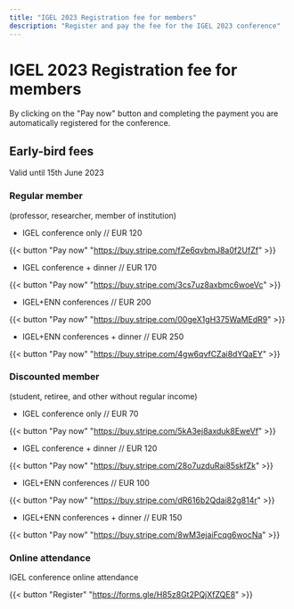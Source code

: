 ```yaml
---
title: "IGEL 2023 Registration fee for members"
description: "Register and pay the fee for the IGEL 2023 conference"
---
```

# IGEL 2023 Registration fee **for members**

By clicking on the "Pay now" button and completing the payment you are automatically registered for the conference.

## **Early-bird** fees 
Valid until 15th June 2023

### Regular member

(professor, researcher, member of institution)
 
- IGEL conference only // EUR 120

{{< button "Pay now" "https://buy.stripe.com/fZe6qvbmJ8a0f2UfZf" >}}

- IGEL conference + dinner // EUR 170

{{< button "Pay now" "https://buy.stripe.com/3cs7uz8axbmc6woeVc" >}}

- IGEL+ENN conferences // EUR 200

{{< button "Pay now" "https://buy.stripe.com/00geX1gH375WaMEdR9" >}}

- IGEL+ENN conferences + dinner // EUR 250

{{< button "Pay now" "https://buy.stripe.com/4gw6qvfCZai8dYQaEY" >}}


### Discounted member
(student, retiree, and other without regular income)

- IGEL conference only // EUR 70

{{< button "Pay now" "https://buy.stripe.com/5kA3ej8axduk8EweVf" >}}

- IGEL conference + dinner // EUR 120

{{< button "Pay now" "https://buy.stripe.com/28o7uzduRai85skfZk" >}}

- IGEL+ENN conferences // EUR 100

{{< button "Pay now" "https://buy.stripe.com/dR616b2Qdai82g814r" >}}

- IGEL+ENN conferences + dinner // EUR 150

{{< button "Pay now" "https://buy.stripe.com/8wM3ejaiFcqg6wocNa" >}}

### Online attendance

IGEL conference online attendance

{{< button "Register" "https://forms.gle/H85z8Gt2PQjXfZQE8" >}}